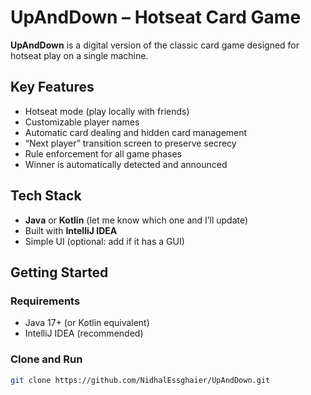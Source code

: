 #  UpAndDown – Hotseat Card Game

**UpAndDown** is a digital version of the classic card game designed for hotseat play on a single machine.

##  Key Features

-  Hotseat mode (play locally with friends)
-  Customizable player names
-  Automatic card dealing and hidden card management
-  “Next player” transition screen to preserve secrecy
-  Rule enforcement for all game phases
-  Winner is automatically detected and announced

##  Tech Stack

- **Java** or **Kotlin** (let me know which one and I’ll update)
- Built with **IntelliJ IDEA**
- Simple UI (optional: add if it has a GUI)

##  Getting Started

### Requirements
- Java 17+ (or Kotlin equivalent)
- IntelliJ IDEA (recommended)

### Clone and Run

```bash
git clone https://github.com/NidhalEssghaier/UpAndDown.git
